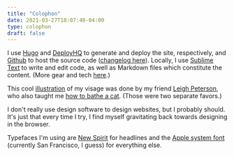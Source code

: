 ```yaml
---
title: "Colophon"
date: 2021-03-27T18:07:40-04:00
type: colophon
draft: false
---
```


I use [Hugo](https://gohugo.io/) and [DeployHQ](http://deployhq.com/) to generate and deploy the site, respectively, and [Github](https://github.com/) to host the source code ([changelog here](https://github.com/rjkwon/personal/blob/main/CHANGELOG.md)). Locally, I use [Sublime Text](https://www.sublimetext.com/) to write and edit code, as well as Markdown files which constitute the content. (More gear and tech [here](https://usesthis.com/interviews/rachel.j.kwon/).)

This cool [illustration](../about/kwon.png) of my visage was done by my friend [Leigh Peterson](https://justafrog.net/), who also taught me [how to bathe a cat](cat-bath.png). (Those were two separate favors.)

I don't really use design software to design websites, but I probably should. It's just that every time I try, I find myself gravitating back towards designing in the browser. 

Typefaces I'm using are [New Spirit](https://fonts.adobe.com/fonts/new-spirit) for headlines and the [Apple system font](https://developer.apple.com/design/human-interface-guidelines/macos/visual-design/typography/) (currently San Francisco, I guess) for everything else.


